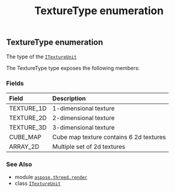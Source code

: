 ﻿---
title: TextureType enumeration
second_title: Aspose.3D for Python via .NET API References
description: 
type: docs
weight: 600
url: /aspose.threed.render/texturetype/
is_root: false
---

## TextureType enumeration

The type of the [`ITextureUnit`](/3d/python-net/aspose.threed.render/itextureunit)



The TextureType type exposes the following members:

### Fields
| Field | Description |
| :- | :- |
| TEXTURE_1D | 1-dimensional texture |
| TEXTURE_2D | 2-dimensional texture |
| TEXTURE_3D | 3-dimensional texture |
| CUBE_MAP | Cube map texture contains 6 2d textures |
| ARRAY_2D | Multiple set of 2d textures |



### See Also
* module [`aspose.threed.render`](..)
* class [`ITextureUnit`](/3d/python-net/aspose.threed.render/itextureunit)
